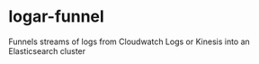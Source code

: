 # logar-funnel
Funnels streams of logs from Cloudwatch Logs or Kinesis into an Elasticsearch cluster
